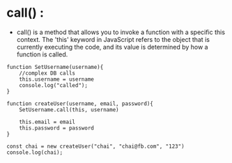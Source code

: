 # call() :
- call() is a method that allows you to invoke a function with a specific this context. The 'this' keyword in JavaScript refers to the object that is currently executing the code, and its value is determined by how a function is called.
```
function SetUsername(username){
    //complex DB calls
    this.username = username
    console.log("called");
}

function createUser(username, email, password){
    SetUsername.call(this, username)
   
    this.email = email
    this.password = password
}

const chai = new createUser("chai", "chai@fb.com", "123")
console.log(chai);
```